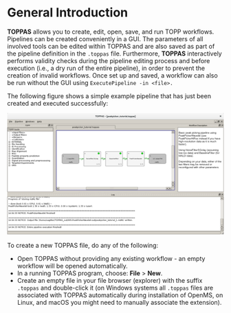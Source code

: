 General Introduction
====================

**TOPPAS**  allows you to create, edit, open, save, and run TOPP workflows. Pipelines can be created conveniently in a
GUI. The parameters of all involved tools can be edited within TOPPAS and are also saved as part of the pipeline
definition in the `.toppas` file. Furthermore, **TOPPAS** interactively performs validity checks during the pipeline
editing process and before execution (i.e., a dry run of the entire pipeline), in order to prevent the creation of
invalid workflows. Once set up and saved, a workflow can also be run without the GUI using `ExecutePipeline -in <file>.`

The following figure shows a simple example pipeline that has just been created and executed successfully:

![TOPPAS Simple Example](../../images/tutorials/toppas/TOPPAS_simple_example.png)

To create a new TOPPAS file, do any of the following:

- Open TOPPAS without providing any existing workflow - an empty workflow will be opened automatically.
- In a running TOPPAS program, choose: **File** > **New**.
- Create an empty file in your file browser (explorer) with the suffix `.toppas` and double-click it (on Windows systems
  all `.toppas` files are associated with TOPPAS automatically during installation of OpenMS, on Linux, and macOS you
  might need to manually associate the extension).

